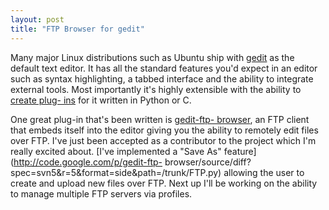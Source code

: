 ```yaml
---
layout: post
title: "FTP Browser for gedit"
---
```


Many major Linux distributions such as Ubuntu ship with
[gedit](http://projects.gnome.org/gedit/) as the default text editor. It has
all the standard features you'd expect in an editor such as syntax
highlighting, a tabbed interface and the ability to integrate external tools.
Most importantly it's highly extensible with the ability to [create plug-
ins](http://live.gnome.org/Gedit/Plugins) for it written in Python or C.

One great plug-in that's been written is [gedit-ftp-
browser](http://code.google.com/p/gedit-ftp-browser/), an FTP client that
embeds itself into the editor giving you the ability to remotely edit files
over FTP. I've just been accepted as a contributor to the project which I'm
really excited about. [I've implemented a "Save As"
feature](http://code.google.com/p/gedit-ftp-
browser/source/diff?spec=svn5&r=5&format=side&path=/trunk/FTP.py) allowing the
user to create and upload new files over FTP. Next up I'll be working on the
ability to manage multiple FTP servers via profiles.

